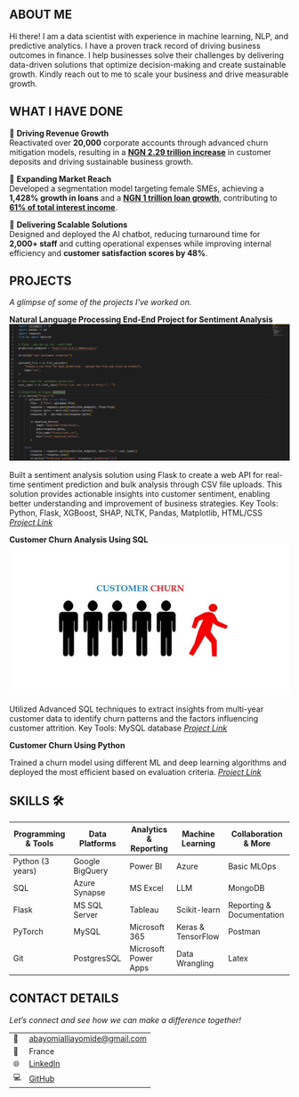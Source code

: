## ABOUT ME

Hi there! I am a data scientist with experience in machine learning, NLP, and predictive analytics. I have a proven track record of driving business outcomes in finance. I help businesses solve their challenges by delivering data-driven solutions that optimize decision-making and create sustainable growth. Kindly reach out to me to scale your business and drive measurable growth.

## WHAT I HAVE DONE 

🌟 **Driving Revenue Growth**  
Reactivated over **20,000** corporate accounts through advanced churn mitigation models, resulting in a [**NGN 2.29 trillion increase**](https://africanfinancials.com/document/ng-wemaba-2024-ir-q3/) in customer deposits and driving sustainable business growth.

🌟 **Expanding Market Reach**  
Developed a segmentation model targeting female SMEs, achieving a **1,428% growth in loans** and a [**NGN 1 trillion loan growth**](https://africanfinancials.com/document/ng-wemaba-2024-ir-q3/), contributing to [**61% of total interest income**](https://nairametrics.com/2024/07/31/wema-bank-plc-reports-270-71-growth-in-q2-2024-pre-tax-profit/).

🌟 **Delivering Scalable Solutions**  
Designed and deployed the AI chatbot, reducing turnaround time for **2,000+ staff** and cutting operational expenses while improving internal efficiency and **customer satisfaction scores by 48%**.

## PROJECTS 

*A glimpse of some of the projects I've worked on.*

**Natural Language Processing End-End Project for Sentiment Analysis**
![image](image.png)

Built a sentiment analysis solution using Flask to create a web API for real-time sentiment prediction and bulk analysis through CSV file uploads. This solution provides actionable insights into customer sentiment, enabling better understanding and improvement of business strategies.
Key Tools: Python, Flask, XGBoost, SHAP, NLTK, Pandas, Matplotlib, HTML/CSS
*[Project Link](https://github.com/Premee12/NLP-sentiment-analysis-prediction.git)*

**Customer Churn Analysis Using SQL**
![image](customer-churn-image.jpg)

Utilized Advanced SQL techniques to extract insights from multi-year customer data to identify churn patterns and the factors influencing customer attrition.
Key Tools: MySQL database
*[Project Link](https://github.com/Premee12/Tel-Customer-Churn-SQL-Project.git)*

**Customer Churn Using Python**

Trained a churn model using different ML and deep learning algorithms and deployed the most efficient based on evaluation criteria. 
*[Project Link](https://github.com/Premee12/Churn_project.git)*

## SKILLS 🛠️

| Programming & Tools       | Data Platforms           | Analytics & Reporting  | Machine Learning       | Collaboration & More         |
|----------------------------|--------------------------|-------------------------|-------------------------|-------------------------------|
| Python (3 years)          | Google BigQuery         | Power BI               | Azure                  | Basic MLOps                  |
| SQL                       | Azure Synapse           | MS Excel               | LLM                    | MongoDB                      |
| Flask                     | MS SQL Server           | Tableau                | Scikit-learn           | Reporting & Documentation    |
| PyTorch                   | MySQL                   | Microsoft 365          | Keras & TensorFlow     | Postman                      |
| Git                       | PostgresSQL             | Microsoft Power Apps   | Data Wrangling         | Latex                         |

## CONTACT DETAILS

*Let’s connect and see how we can make a difference together!*
<table>
  <tbody>
    <tr>
      <td>📧</td>
      <td><a href="mailto:abayomialliayomide@gmail.com">abayomialliayomide@gmail.com</a></td>
    </tr>
    <tr>
      <td>📍</td>
      <td>France</td>
    </tr>
    <tr>
      <td>🌐</td>
      <td><a href="http://www.linkedin.com/in/ayomide-abayomi-alli/">LinkedIn</a></td>
    </tr>
    <tr>
      <td>💻</td>
      <td><a href="https://github.com/Premee12">GitHub</a></td>
    </tr>
  </tbody>
</table>
